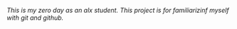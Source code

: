 _This is my zero day as an alx student. This project is for familiarizinf myself with git and github._